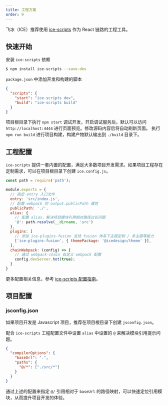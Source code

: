 ```yaml
---
title: 工程方案
order: 9
---
```


飞冰（ICE）推荐使用 [ice-scripts](/docs/cli/about.md) 作为 React 链路的工程工具。

## 快速开始

安装 `ice-scripts` 依赖

```bash
$ npm install ice-scripts --save-dev
```

`package.json` 中添加开发和构建的脚本

```json
{
  "scripts": {
    "start": "ice-scripts dev",
    "build": "ice-scripts build"
  }
}
```

项目根目录下执行 `npm start` 调试开发，开启调试服务后，默认可以访问 `http://localhost:4444` 进行页面预览。修改源码内容后将自动刷新页面。
执行 `npm run build` 进行项目构建，构建产物默认输出到 `./build` 目录下。

## 工程配置

`ice-scripts` 提供一套内置的配置，满足大多数项目开发需求。如果项目工程存在定制需求，可以在项目根目录下创建 `ice.config.js`。

```js
const path = require('path');

module.exports = {
  // 指定 entry 入口文件
  entry: 'src/index.js',
  // 配置 webpack 的 output.publicPath 属性
  publicPath: './',
  alias: {
    // 配置 alias，解决项目模块引用相对路径过长问题
    '@': path.resolve(__dirname, 'src')
  },
  plugins: [
    // 添加 ice-plugins-fusion 支持 fusion 体系下主题定制 / 多主题等能力
    ['ice-plugins-fusion', { themePackage: '@icedesign/theme' }],
  ],
  chainWebpack: (config) => {
    // 通过 webpack-chain 自定义 webpack 配置
    config.devServer.hot(true);
  }
}
```

更多配置相关信息，参考 [ice-scripts 配置指南](/docs/cli/config/config-file.md)。

## 项目配置

### jsconfig.json

如果项目开发是 Javascript 项目，推荐在项目根目录下创建 `jsconfig.json`。

配合 `ice-scripts` 工程配置文件中设置 `alias` 中设置的 `@` 来解决模块引用提示问题。

```json
{
  "compilerOptions": {
    "baseUrl": ".",
    "paths": {
      "@/*": ["./src/*"]
    }
  }
}
```

通过上述的配置来指定 `@/` 引用相对于 `baseUrl` 的路径映射，可以快速定位引用模块，从而提升项目开发的体验。
